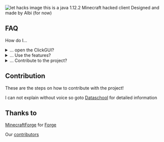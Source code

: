 ![let hacks image](https://i.imgur.com/PiOKePR.jpg)
this is a java 1.12.2 Minecraft hacked client Designed and made by Albi (for now)

## FAQ

How do I...

<details>
  <summary>... open the ClickGUI?</summary>

> There is no click gui yet we are still working on that. Commands only!

</details>

<details>
  <summary>... Use the features?</summary>

> Features can be used with the following commands:

</details>

<details>
  <summary>... Contribute to the project?</summary>

> Check the next section on instructions!

</details>

## Contribution
These are the steps on how to contribute with the project!

I can not explain without voice so goto 
[Dataschool](https://www.dataschool.io/how-to-contribute-on-github/) for detailed information

## Thanks to
[MinecraftForge](https://github.com/MinecraftForge) for [Forge](https://github.com/MinecraftForge/MinecraftForge)

Our [contributors](https://github.com/FunWithAlbiYT/lethacks/graphs/contributors)
